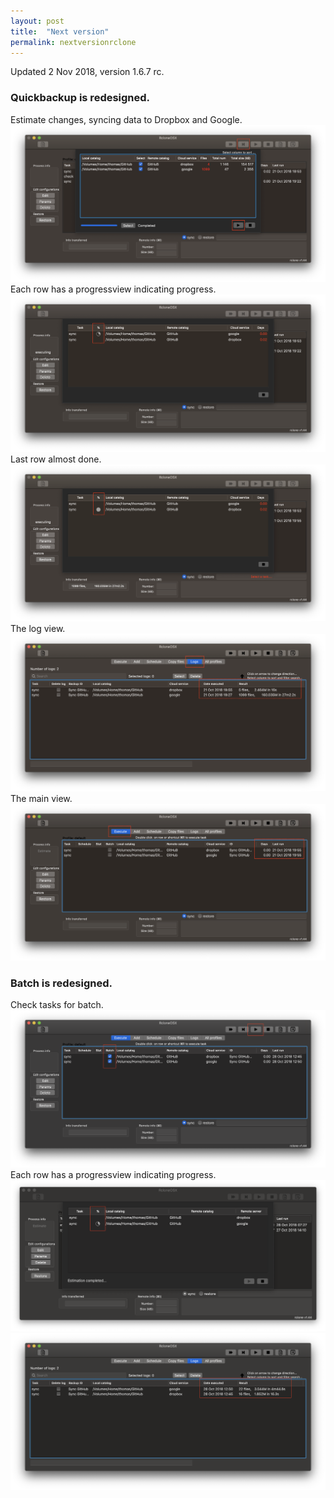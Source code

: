 ```yaml
---
layout: post
title:  "Next version"
permalink: nextversionrclone
---
```

Updated 2 Nov 2018, version 1.6.7 rc.

### Quickbackup is redesigned.
Estimate changes, syncing data to Dropbox and Google.
![](/images/RsyncOSX/master/nextversionrclone/quickbackup1.png)
Each row has a progressview indicating progress.
![](/images/RsyncOSX/master/nextversionrclone/quickbackup2.png)
Last row almost done.
![](/images/RsyncOSX/master/nextversionrclone/quickbackup3.png)
The log view.
![](/images/RsyncOSX/master/nextversionrclone/quickbackup4.png)
The main view.
![](/images/RsyncOSX/master/nextversionrclone/quickbackup5.png)

### Batch is redesigned.
Check tasks for batch.
![](/images/RsyncOSX/master/nextversionrclone/batch1.png)
Each row has a progressview indicating progress.
![](/images/RsyncOSX/master/nextversionrclone/batch2.png)
![](/images/RsyncOSX/master/nextversionrclone/logbatch.png)
